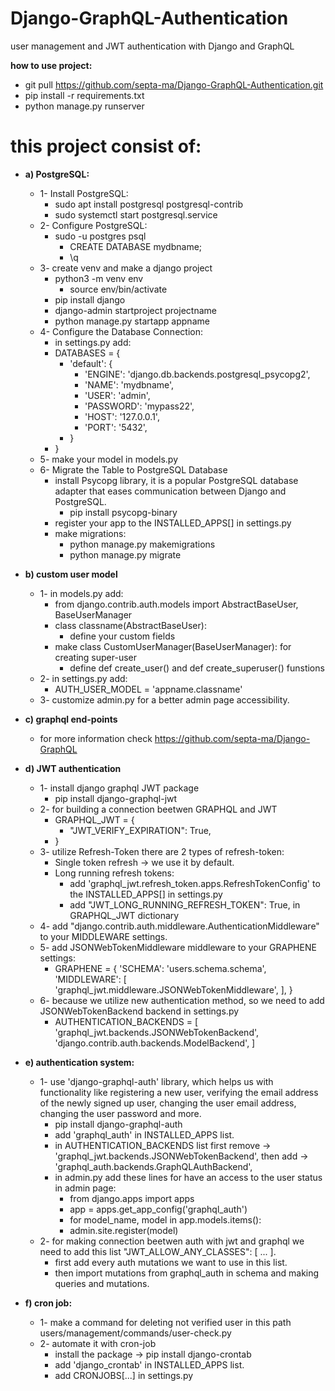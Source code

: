 # Django-GraphQL-Authentication
user management and JWT authentication with Django and GraphQL

**how to use project:**
- git pull https://github.com/septa-ma/Django-GraphQL-Authentication.git
- pip install -r requirements.txt
- python manage.py runserver
    
# this project consist of:

- **a) PostgreSQL:**
    - 1- Install PostgreSQL: 
        - sudo apt install postgresql postgresql-contrib
        - sudo systemctl start postgresql.service
    - 2- Configure PostgreSQL:
        - sudo -u postgres psql
            - CREATE DATABASE mydbname;
            - \q
    - 3- create venv and make a django project
        - python3 -m venv env
            - source env/bin/activate
        - pip install django
        - django-admin startproject projectname
        - python manage.py startapp appname
    - 4- Configure the Database Connection:
        - in settings.py add:
        - DATABASES = {
            - 'default': {
                - 'ENGINE': 'django.db.backends.postgresql_psycopg2',
                - 'NAME': 'mydbname', 
                - 'USER': 'admin', 
                - 'PASSWORD': 'mypass22',
                - 'HOST': '127.0.0.1', 
                - 'PORT': '5432',
            - }
        - }
    - 5- make your model in models.py
    - 6- Migrate the Table to PostgreSQL Database
        - install Psycopg library, it is a popular PostgreSQL database adapter that eases communication between Django and PostgreSQL.
            - pip install psycopg-binary
        - register your app to the INSTALLED_APPS[] in settings.py
        - make migrations:
            - python manage.py makemigrations
            - python manage.py migrate

- **b) custom user model**
    - 1- in models.py add:
        - from django.contrib.auth.models import AbstractBaseUser, BaseUserManager
        - class classname(AbstractBaseUser):
            - define your custom fields
        - make class CustomUserManager(BaseUserManager): for creating super-user
            - define def create_user() and def create_superuser() funstions
    - 2- in settings.py add:
        - AUTH_USER_MODEL = 'appname.classname'
    - 3- customize admin.py for a better admin page accessibility.

- **c) graphql end-points**
    - for more information check https://github.com/septa-ma/Django-GraphQL

- **d) JWT authentication**
    - 1- install django graphql JWT package
        - pip install django-graphql-jwt
    - 2- for building a connection beetwen GRAPHQL and JWT
        -   GRAPHQL_JWT = {
            -    "JWT_VERIFY_EXPIRATION": True,
        -   }
    - 3- utilize Refresh-Token there are 2 types of refresh-token:
        - Single token refresh -> we use it by default.
        - Long running refresh tokens:
            - add 'graphql_jwt.refresh_token.apps.RefreshTokenConfig' to the INSTALLED_APPS[] in settings.py
            - add "JWT_LONG_RUNNING_REFRESH_TOKEN": True, in GRAPHQL_JWT dictionary
    - 4- add "django.contrib.auth.middleware.AuthenticationMiddleware" to your MIDDLEWARE settings.
    - 5- add JSONWebTokenMiddleware middleware to your GRAPHENE settings:
        - GRAPHENE = {
            'SCHEMA': 'users.schema.schema',
            'MIDDLEWARE': [
                'graphql_jwt.middleware.JSONWebTokenMiddleware',
            ],
        } 
    - 6- because we utilize new authentication method, so we need to add JSONWebTokenBackend backend in settings.py
        - AUTHENTICATION_BACKENDS = [
            'graphql_jwt.backends.JSONWebTokenBackend',
            'django.contrib.auth.backends.ModelBackend',
        ]

- **e) authentication system:**
    - 1- use 'django-graphql-auth' library, which helps us with functionality like registering a new user, verifying the email address of the newly signed up user, changing the user email address, changing the user password and more.
        - pip install django-graphql-auth
        - add 'graphql_auth' in INSTALLED_APPS list.
        - in AUTHENTICATION_BACKENDS list first remove -> 'graphql_jwt.backends.JSONWebTokenBackend', then add -> 'graphql_auth.backends.GraphQLAuthBackend', 
        - in admin.py add these lines for have an access to the user status in admin page:
            - from django.apps import apps
            - app = apps.get_app_config('graphql_auth')
            - for model_name, model in app.models.items():
            - admin.site.register(model)
    - 2- for making connection beetwen auth with jwt and graphql we need to add this list "JWT_ALLOW_ANY_CLASSES": [ ... ].
        - first add every auth mutations we want to use in this list.
        - then import mutations from graphql_auth in schema and making queries and mutations.
    
- **f) cron job:**
    - 1- make a command for deleting not verified user in this path users/management/commands/user-check.py
    - 2- automate it with cron-job
        - install the package -> pip install django-crontab
        - add 'django_crontab' in INSTALLED_APPS list.
        - add CRONJOBS[...] in settings.py